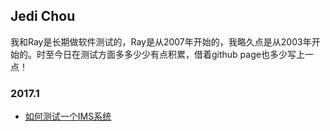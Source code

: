 ## Jedi Chou

我和Ray是长期做软件测试的，Ray是从2007年开始的，我略久点是从2003年开始的。时至今日在测试方面多多少少有点积累，借着github page也多少写上一点！

### 2017.1
* [如何测试一个IMS系统](https://github.com/jedichou/jedichou.github.io/blob/master/201701/20170106/20170106-0820-How-To-Test-IMS.md)